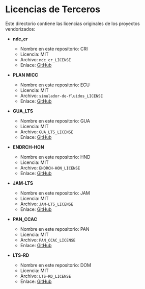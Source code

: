 # Licencias de Terceros

Este directorio contiene las licencias originales de los proyectos vendorizados:

- **ndc_cr**  
  - Nombre en este repositorio: CRI
  - Licencia: MIT  
  - Archivo: `ndc_cr_LICENSE`
  - Enlace: [GitHub](https://github.com/clg-admin/ndc_cr.git) 

- **PLAN MICC**  
  - Nombre en este repositorio: ECU
  - Licencia: MIT  
  - Archivo: `simulador-de-fluidos_LICENSE`
  - Enlace: [GitHub]() 

- **GUA_LTS**  
  - Nombre en este repositorio: GUA
  - Licencia: MIT  
  - Archivo: `GUA_LTS_LICENSE`
  - Enlace: [GitHub](https://github.com/clg-admin/GUA_LTS.git) 

- **ENDRCH-HON**  
  - Nombre en este repositorio: HND
  - Licencia: MIT  
  - Archivo: `ENDRCH-HON_LICENSE`
  - Enlace: [GitHub](https://github.com/clg-admin/ENDRCH-HON.git) 

- **JAM-LTS**  
  - Nombre en este repositorio: JAM
  - Licencia: MIT  
  - Archivo: `JAM-LTS_LICENSE`
  - Enlace: [GitHub](https://github.com/clg-admin/JAM-LTS.git) 

- **PAN_CCAC**  
  - Nombre en este repositorio: PAN
  - Licencia: MIT  
  - Archivo: `PAN_CCAC_LICENSE`
  - Enlace: [GitHub](https://github.com/clg-admin/PAN_CCAC.git)

- **LTS-RD**  
  - Nombre en este repositorio: DOM
  - Licencia: MIT  
  - Archivo: `LTS-RD_LICENSE`
  - Enlace: [GitHub](https://github.com/clg-admin/LTS-RD.git) 